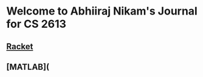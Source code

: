 # Welcome to Abhiiraj Nikam's Journal for CS 2613


## [Racket](https://github.com/CS2613-WI2023/journal-anikam14/blob/main/Racket.md)

## [MATLAB](
